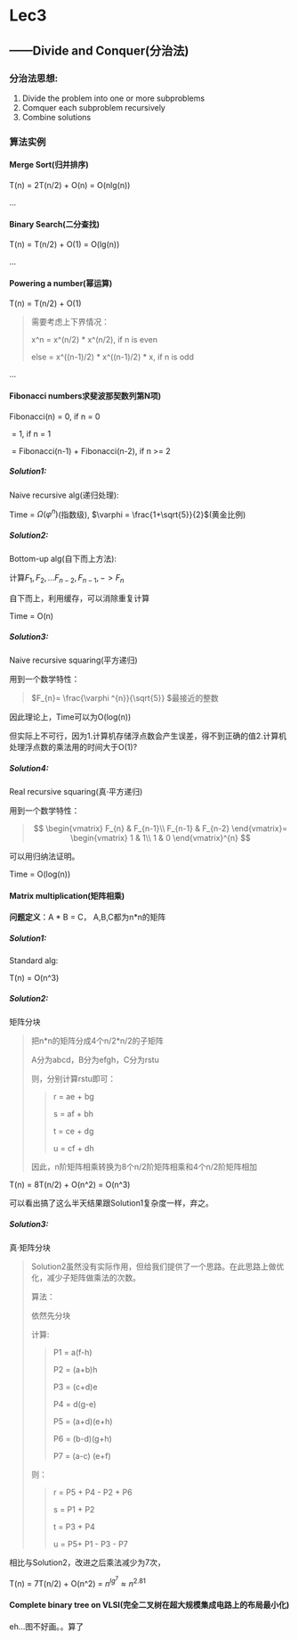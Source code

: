 #  Lec3

## ——Divide and Conquer(分治法)

### 分治法思想:

1. Divide the problem into one or more subproblems
2. Comquer each subproblem recursively
3. Combine solutions

### 算法实例

#### Merge Sort(归并排序)

T(n) = 2T(n/2) + O(n) = O(nlg(n))

...

#### Binary Search(二分查找)

T(n) = T(n/2) + O(1) = O(lg(n))

...

#### Powering a number(幂运算)

T(n) = T(n/2) + O(1)

> 需要考虑上下界情况：
>
> x^n  = x^(n/2) * x^(n/2), if n is even
>
> else = x^((n-1)/2) * x^((n-1)/2) * x, if n is odd

...

#### Fibonacci numbers求斐波那契数列第N项) 

Fibonacci(n) = 0, if n = 0

​                       = 1, if n = 1

​                       = Fibonacci(n-1) + Fibonacci(n-2), if n >= 2

##### Solution1:

Naive recursive alg(递归处理):

Time = $\Omega \left ( \varphi ^{n} \right )$(指数级), $\varphi = \frac{1+\sqrt{5}}{2}$(黄金比例)

##### Solution2:

Bottom-up alg(自下而上方法):

计算$F_{1}, F_{2},...F_{n-2},F_{n-1},->F_{n}$

自下而上，利用缓存，可以消除重复计算

Time = O(n)

##### Solution3:

Naive recursive squaring(平方递归)

用到一个数学特性：

> $F_{n}= \frac{\varphi ^{n}}{\sqrt{5}} $最接近的整数

因此理论上，Time可以为O(log(n))

但实际上不可行，因为1.计算机存储浮点数会产生误差，得不到正确的值2.计算机处理浮点数的乘法用的时间大于O(1)?

##### Solution4:

Real recursive squaring(真·平方递归)

用到一个数学特性：

> $$
> \begin{vmatrix}
> F_{n} & F_{n-1}\\ 
> F_{n-1} & F_{n-2} 
> \end{vmatrix}= \begin{vmatrix}
> 1 & 1\\ 
> 1 & 0
> \end{vmatrix}^{n}
> $$
>

可以用归纳法证明。

Time = O(log(n))

#### Matrix multiplication(矩阵相乘)

**问题定义**：A * B = C， A,B,C都为n\*n的矩阵

##### Solution1:

Standard alg:

T(n) = O(n^3)

##### Solution2:

矩阵分块

> 把n\*n的矩阵分成4个n/2\*n/2的子矩阵
>
> A分为abcd，B分为efgh，C分为rstu
>
> 则，分别计算rstu即可：
>
> > r = ae + bg
> >
> > s = af + bh
> >
> > t = ce + dg
> >
> > u = cf + dh
>
> 因此，n阶矩阵相乘转换为8个n/2阶矩阵相乘和4个n/2阶矩阵相加

T(n) = 8T(n/2) + O(n^2) = O(n^3)

可以看出搞了这么半天结果跟Solution1复杂度一样，弃之。

##### Solution3:

真·矩阵分块

> Solution2虽然没有实际作用，但给我们提供了一个思路。在此思路上做优化，减少子矩阵做乘法的次数。
>
> 算法：
>
> 依然先分块
>
> 计算:
>
> > P1 = a(f-h)
> >
> > P2 = (a+b)h
> >
> > P3 = (c+d)e
> >
> > P4 = d(g-e)
> >
> > P5 = (a+d)(e+h)
> >
> > P6 = (b-d)(g+h)
> >
> > P7 = (a-c) (e+f)
>
> 则：
>
> > r = P5 + P4 - P2 + P6
> >
> > s = P1 + P2
> >
> > t = P3 + P4
> >
> > u = P5+ P1 - P3 - P7

相比与Solution2，改进之后乘法减少为7次，

T(n) = 7T(n/2) + O(n^2) = $n^{lg^{7}}\approx n^{2.81}$ 

#### Complete binary tree on VLSI(完全二叉树在超大规模集成电路上的布局最小化)

eh...图不好画。。算了